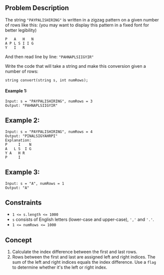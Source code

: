 ## Problem Description

The string `"PAYPALISHIRING"` is written in a zigzag pattern on a given number of rows like this: (you may want to display this pattern in a fixed font for better legibility)
```plaintext
P   A   H   N
A P L S I I G
Y   I   R
```

And then read line by line: `"PAHNAPLSIIGYIR"`

Write the code that will take a string and make this conversion given a number of rows:
```plaintext
string convert(string s, int numRows);
```
#### Example 1:
```plaintext
Input: s = "PAYPALISHIRING", numRows = 3
Output: "PAHNAPLSIIGYIR"
```

## Example 2:
```plaintext
Input: s = "PAYPALISHIRING", numRows = 4
Output: "PINALSIGYAHRPI"
Explanation:
P     I    N
A   L S  I G
Y A   H R
P     I
```

## Example 3:
```plaintext
Input: s = "A", numRows = 1
Output: "A"
```

## Constraints

- `1 <= s.length <= 1000`
- `s` consists of English letters (lower-case and upper-case), `','` and `'.'`.
- `1 <= numRows <= 1000`

## Concept
1. Calculate the index difference between the first and last rows.
2. Rows between the first and last are assigned left and right indices. The sum of the left and right indices equals the index difference. Use a `flag` to determine whether it's the left or right index.
